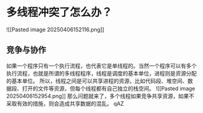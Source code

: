 # 多线程冲突了怎么办？
![[Pasted image 20250406152116.png]]
## 竞争与协作
如果一个程序只有一个执行流程，也代表它是单线程的。当然一个程序可以有多个执行流程，也就是所谓的多线程程序，线程是调度的基本单位，进程则是资源分配的基本单位。
所以，线程之间是可以共享进程的资源，比如代码段、堆空间、数据段、打开的文件等资源，但每个线程都有自己独立的栈空间。
![[Pasted image 20250406152954.png]]
那么问题就来了，多个线程如果竞争共享资源，如果不采取有效的措施，则会造成共享数据的混乱。
qAZ